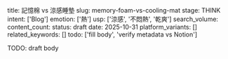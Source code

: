 title: 記憶棉 vs 涼感睡墊
slug: memory-foam-vs-cooling-mat
stage: THINK
intent: ['Blog']
emotion: ['熱']
usp: ['涼感', '不悶熱', '乾爽']
search_volume: 
content_count: 
status: draft
date: 2025-10-31
platform_variants: []
related_keywords: []
todo: ['fill body', 'verify metadata vs Notion']

TODO: draft body
